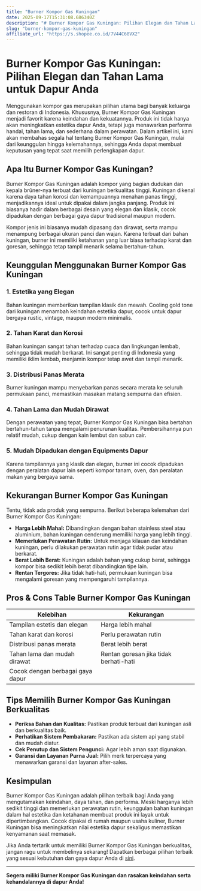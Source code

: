 ```yaml
---
title: "Burner Kompor Gas Kuningan"
date: 2025-09-17T15:31:08.686340Z
description: "# Burner Kompor Gas Kuningan: Pilihan Elegan dan Tahan Lama untuk Dapur Anda..."
slug: "burner-kompor-gas-kuningan"
affiliate_url: "https://s.shopee.co.id/7V44C68VX2"
---
```

# Burner Kompor Gas Kuningan: Pilihan Elegan dan Tahan Lama untuk Dapur Anda

Menggunakan kompor gas merupakan pilihan utama bagi banyak keluarga dan restoran di Indonesia. Khususnya, Burner Kompor Gas Kuningan menjadi favorit karena keindahan dan kekuatannya. Produk ini tidak hanya akan meningkatkan estetika dapur Anda, tetapi juga menawarkan performa handal, tahan lama, dan sederhana dalam perawatan. Dalam artikel ini, kami akan membahas segala hal tentang Burner Kompor Gas Kuningan, mulai dari keunggulan hingga kelemahannya, sehingga Anda dapat membuat keputusan yang tepat saat memilih perlengkapan dapur.

## Apa Itu Burner Kompor Gas Kuningan?

Burner Kompor Gas Kuningan adalah kompor yang bagian dudukan dan kepala brûner-nya terbuat dari kuningan berkualitas tinggi. Kuningan dikenal karena daya tahan korosi dan kemampuannya menahan panas tinggi, menjadikannya ideal untuk dipakai dalam jangka panjang. Produk ini biasanya hadir dalam berbagai desain yang elegan dan klasik, cocok dipadukan dengan berbagai gaya dapur tradisional maupun modern.

Kompor jenis ini biasanya mudah dipasang dan dirawat, serta mampu menampung berbagai ukuran panci dan wajan. Karena terbuat dari bahan kuningan, burner ini memiliki ketahanan yang luar biasa terhadap karat dan goresan, sehingga tetap tampil menarik selama bertahun-tahun.

## Keunggulan Menggunakan Burner Kompor Gas Kuningan

### 1. Estetika yang Elegan
Bahan kuningan memberikan tampilan klasik dan mewah. Cooling gold tone dari kuningan menambah keindahan estetika dapur, cocok untuk dapur bergaya rustic, vintage, maupun modern minimalis.

### 2. Tahan Karat dan Korosi
Bahan kuningan sangat tahan terhadap cuaca dan lingkungan lembab, sehingga tidak mudah berkarat. Ini sangat penting di Indonesia yang memiliki iklim lembab, menjamin kompor tetap awet dan tampil menarik.

### 3. Distribusi Panas Merata
Burner kuningan mampu menyebarkan panas secara merata ke seluruh permukaan panci, memastikan masakan matang sempurna dan efisien.

### 4. Tahan Lama dan Mudah Dirawat
Dengan perawatan yang tepat, Burner Kompor Gas Kuningan bisa bertahan bertahun-tahun tanpa mengalami penurunan kualitas. Pembersihannya pun relatif mudah, cukup dengan kain lembut dan sabun cair.

### 5. Mudah Dipadukan dengan Equipments Dapur
Karena tampilannya yang klasik dan elegan, burner ini cocok dipadukan dengan peralatan dapur lain seperti kompor tanam, oven, dan peralatan makan yang bergaya sama.

## Kekurangan Burner Kompor Gas Kuningan

Tentu, tidak ada produk yang sempurna. Berikut beberapa kelemahan dari Burner Kompor Gas Kuningan:

- **Harga Lebih Mahal:** Dibandingkan dengan bahan stainless steel atau aluminium, bahan kuningan cenderung memiliki harga yang lebih tinggi.
- **Memerlukan Perawatan Rutin:** Untuk menjaga kilauan dan keindahan kuningan, perlu dilakukan perawatan rutin agar tidak pudar atau berkarat.
- **Berat Lebih Berat:** Kuningan adalah bahan yang cukup berat, sehingga kompor bisa sedikit lebih berat dibandingkan tipe lain.
- **Rentan Tergores:** Jika tidak hati-hati, permukaan kuningan bisa mengalami goresan yang mempengaruhi tampilannya.

## Pros & Cons Table Burner Kompor Gas Kuningan

| Kelebihan                                   | Kekurangan                                      |
|----------------------------------------------|------------------------------------------------|
| Tampilan estetis dan elegan                | Harga lebih mahal                            |
| Tahan karat dan korosi                     | Perlu perawatan rutin                        |
| Distribusi panas merata                     | Berat lebih berat                            |
| Tahan lama dan mudah dirawat               | Rentan goresan jika tidak berhati-hati      |
| Cocok dengan berbagai gaya dapur           |                                              |

## Tips Memilih Burner Kompor Gas Kuningan Berkualitas

- **Periksa Bahan dan Kualitas:** Pastikan produk terbuat dari kuningan asli dan berkualitas baik.
- **Perhatikan Sistem Pembakaran:** Pastikan ada sistem api yang stabil dan mudah diatur.
- **Cek Penutup dan Sistem Pengunci:** Agar lebih aman saat digunakan.
- **Garansi dan Layanan Purna Jual:** Pilih merk terpercaya yang menawarkan garansi dan layanan after-sales.

## Kesimpulan

Burner Kompor Gas Kuningan adalah pilihan terbaik bagi Anda yang mengutamakan keindahan, daya tahan, dan performa. Meski harganya lebih sedikit tinggi dan memerlukan perawatan rutin, keunggulan bahan kuningan dalam hal estetika dan ketahanan membuat produk ini layak untuk dipertimbangkan. Cocok dipakai di rumah maupun usaha kuliner, Burner Kuningan bisa meningkatkan nilai estetika dapur sekaligus memastikan kenyamanan saat memasak.

Jika Anda tertarik untuk memiliki Burner Kompor Gas Kuningan berkualitas, jangan ragu untuk membelinya sekarang! Dapatkan berbagai pilihan terbaik yang sesuai kebutuhan dan gaya dapur Anda di [sini](https://s.shopee.co.id/7V44C68VX2).

---

**Segera miliki Burner Kompor Gas Kuningan dan rasakan keindahan serta kehandalannya di dapur Anda!**